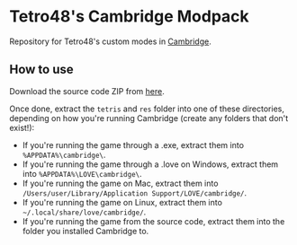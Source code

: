 # Tetro48's Cambridge Modpack
Repository for Tetro48's custom modes in [Cambridge](https://github.com/MillaBasset/cambridge).

## How to use
Download the source code ZIP from [here](https://github.com/Tetro48/cambridge-modpack/archive/main.zip).

Once done, extract the `tetris` and `res` folder into one of these directories, depending on how you're running Cambridge
(create any folders that don't exist!):  

* If you're running the game through a .exe, extract them into `%APPDATA%\cambridge\`.
* If you're running the game through a .love on Windows, extract them into `%APPDATA%\LOVE\cambridge\`.
* If you're running the game on Mac, extract them into `/Users/user/Library/Application Support/LOVE/cambridge/`.
* If you're running the game on Linux, extract them into `~/.local/share/love/cambridge/`.
* If you're running the game from the source code, extract them into the folder you installed Cambridge to.